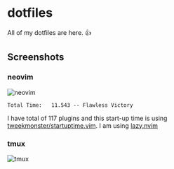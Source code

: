 # dotfiles

All of my dotfiles are here. 👍

## Screenshots

### neovim

![neovim](https://user-images.githubusercontent.com/10762218/216720123-b7b7456f-f245-477d-a287-b580c55d2534.png)

```log
Total Time:   11.543 -- Flawless Victory
```

I have total of 117 plugins and this start-up time is using [tweekmonster/startuptime.vim](https://github.com/tweekmonster/startuptime.vim).
I am using [lazy.nvim](https://github.com/folke/lazy.nvim)

### tmux

![tmux](https://user-images.githubusercontent.com/10762218/216720167-176b70d3-1b99-4a33-aac5-44954f6377b4.png)
